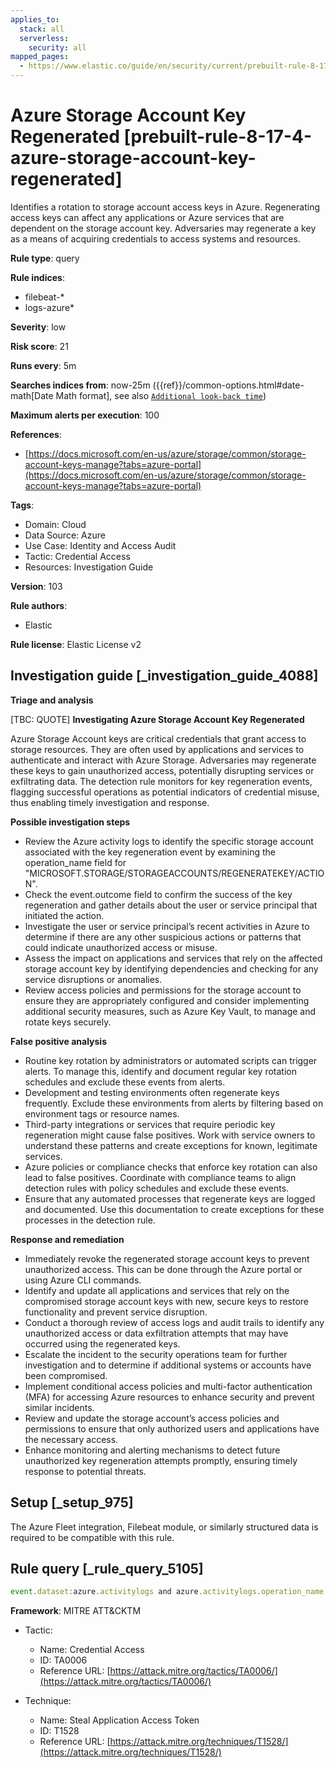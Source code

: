 ```yaml
---
applies_to:
  stack: all
  serverless:
    security: all
mapped_pages:
  - https://www.elastic.co/guide/en/security/current/prebuilt-rule-8-17-4-azure-storage-account-key-regenerated.html
---
```


# Azure Storage Account Key Regenerated [prebuilt-rule-8-17-4-azure-storage-account-key-regenerated]

Identifies a rotation to storage account access keys in Azure. Regenerating access keys can affect any applications or Azure services that are dependent on the storage account key. Adversaries may regenerate a key as a means of acquiring credentials to access systems and resources.

**Rule type**: query

**Rule indices**:

* filebeat-*
* logs-azure*

**Severity**: low

**Risk score**: 21

**Runs every**: 5m

**Searches indices from**: now-25m ({{ref}}/common-options.html#date-math[Date Math format], see also [`Additional look-back time`](docs-content://solutions/security/detect-and-alert/create-detection-rule.md#rule-schedule))

**Maximum alerts per execution**: 100

**References**:

* [https://docs.microsoft.com/en-us/azure/storage/common/storage-account-keys-manage?tabs=azure-portal](https://docs.microsoft.com/en-us/azure/storage/common/storage-account-keys-manage?tabs=azure-portal)

**Tags**:

* Domain: Cloud
* Data Source: Azure
* Use Case: Identity and Access Audit
* Tactic: Credential Access
* Resources: Investigation Guide

**Version**: 103

**Rule authors**:

* Elastic

**Rule license**: Elastic License v2

## Investigation guide [_investigation_guide_4088]

**Triage and analysis**

[TBC: QUOTE]
**Investigating Azure Storage Account Key Regenerated**

Azure Storage Account keys are critical credentials that grant access to storage resources. They are often used by applications and services to authenticate and interact with Azure Storage. Adversaries may regenerate these keys to gain unauthorized access, potentially disrupting services or exfiltrating data. The detection rule monitors for key regeneration events, flagging successful operations as potential indicators of credential misuse, thus enabling timely investigation and response.

**Possible investigation steps**

* Review the Azure activity logs to identify the specific storage account associated with the key regeneration event by examining the operation_name field for "MICROSOFT.STORAGE/STORAGEACCOUNTS/REGENERATEKEY/ACTION".
* Check the event.outcome field to confirm the success of the key regeneration and gather details about the user or service principal that initiated the action.
* Investigate the user or service principal’s recent activities in Azure to determine if there are any other suspicious actions or patterns that could indicate unauthorized access or misuse.
* Assess the impact on applications and services that rely on the affected storage account key by identifying dependencies and checking for any service disruptions or anomalies.
* Review access policies and permissions for the storage account to ensure they are appropriately configured and consider implementing additional security measures, such as Azure Key Vault, to manage and rotate keys securely.

**False positive analysis**

* Routine key rotation by administrators or automated scripts can trigger alerts. To manage this, identify and document regular key rotation schedules and exclude these events from alerts.
* Development and testing environments often regenerate keys frequently. Exclude these environments from alerts by filtering based on environment tags or resource names.
* Third-party integrations or services that require periodic key regeneration might cause false positives. Work with service owners to understand these patterns and create exceptions for known, legitimate services.
* Azure policies or compliance checks that enforce key rotation can also lead to false positives. Coordinate with compliance teams to align detection rules with policy schedules and exclude these events.
* Ensure that any automated processes that regenerate keys are logged and documented. Use this documentation to create exceptions for these processes in the detection rule.

**Response and remediation**

* Immediately revoke the regenerated storage account keys to prevent unauthorized access. This can be done through the Azure portal or using Azure CLI commands.
* Identify and update all applications and services that rely on the compromised storage account keys with new, secure keys to restore functionality and prevent service disruption.
* Conduct a thorough review of access logs and audit trails to identify any unauthorized access or data exfiltration attempts that may have occurred using the regenerated keys.
* Escalate the incident to the security operations team for further investigation and to determine if additional systems or accounts have been compromised.
* Implement conditional access policies and multi-factor authentication (MFA) for accessing Azure resources to enhance security and prevent similar incidents.
* Review and update the storage account’s access policies and permissions to ensure that only authorized users and applications have the necessary access.
* Enhance monitoring and alerting mechanisms to detect future unauthorized key regeneration attempts promptly, ensuring timely response to potential threats.


## Setup [_setup_975]

The Azure Fleet integration, Filebeat module, or similarly structured data is required to be compatible with this rule.


## Rule query [_rule_query_5105]

```js
event.dataset:azure.activitylogs and azure.activitylogs.operation_name:"MICROSOFT.STORAGE/STORAGEACCOUNTS/REGENERATEKEY/ACTION" and event.outcome:(Success or success)
```

**Framework**: MITRE ATT&CKTM

* Tactic:

    * Name: Credential Access
    * ID: TA0006
    * Reference URL: [https://attack.mitre.org/tactics/TA0006/](https://attack.mitre.org/tactics/TA0006/)

* Technique:

    * Name: Steal Application Access Token
    * ID: T1528
    * Reference URL: [https://attack.mitre.org/techniques/T1528/](https://attack.mitre.org/techniques/T1528/)



